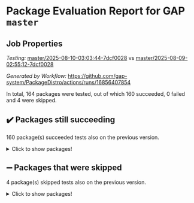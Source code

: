 # Package Evaluation Report for GAP `master`

## Job Properties

*Testing:* [master/2025-08-10-03:03:44-7dcf0028](https://github.com/gap-system/PackageDistro/blob/data/reports/master/2025-08-10-03:03:44-7dcf0028) vs [master/2025-08-09-02:55:12-7dcf0028](https://github.com/gap-system/PackageDistro/blob/data/reports/master/2025-08-09-02:55:12-7dcf0028)

*Generated by Workflow:* https://github.com/gap-system/PackageDistro/actions/runs/16856407854

In total, 164 packages were tested, out of which 160 succeeded, 0 failed and 4 were skipped.

## :heavy_check_mark: Packages still succeeding

160 package(s) succeeded tests also on the previous version.
<details><summary>Click to show packages!</summary>

- 4ti2interface 2024.11-01 [(success)](https://github.com/gap-system/PackageDistro/actions/runs/16856407854/job/47750163416)
- ace 5.7.0 [(success)](https://github.com/gap-system/PackageDistro/actions/runs/16856407854/job/47750163419)
- aclib 1.3.2 [(success)](https://github.com/gap-system/PackageDistro/actions/runs/16856407854/job/47750163415)
- agt 0.3.1 [(success)](https://github.com/gap-system/PackageDistro/actions/runs/16856407854/job/47750163425)
- alco 1.1.1 [(success)](https://github.com/gap-system/PackageDistro/actions/runs/16856407854/job/47750163420)
- alnuth 3.2.1 [(success)](https://github.com/gap-system/PackageDistro/actions/runs/16856407854/job/47750163435)
- anupq 3.3.1 [(success)](https://github.com/gap-system/PackageDistro/actions/runs/16856407854/job/47750163423)
- atlasrep 2.1.9 [(success)](https://github.com/gap-system/PackageDistro/actions/runs/16856407854/job/47750163422)
- autodoc 2025.05.09 [(success)](https://github.com/gap-system/PackageDistro/actions/runs/16856407854/job/47750163430)
- automata 1.16 [(success)](https://github.com/gap-system/PackageDistro/actions/runs/16856407854/job/47750163450)
- automgrp 1.3.3 [(success)](https://github.com/gap-system/PackageDistro/actions/runs/16856407854/job/47750163429)
- autpgrp 1.11.1 [(success)](https://github.com/gap-system/PackageDistro/actions/runs/16856407854/job/47750163455)
- cap 2025.07-08 [(success)](https://github.com/gap-system/PackageDistro/actions/runs/16856407854/job/47750163463)
- caratinterface 2.3.7 [(success)](https://github.com/gap-system/PackageDistro/actions/runs/16856407854/job/47750163443)
- cddinterface 2025.06.24 [(success)](https://github.com/gap-system/PackageDistro/actions/runs/16856407854/job/47750163428)
- circle 1.6.6 [(success)](https://github.com/gap-system/PackageDistro/actions/runs/16856407854/job/47750163426)
- classicpres 1.22 [(success)](https://github.com/gap-system/PackageDistro/actions/runs/16856407854/job/47750163427)
- cohomolo 1.6.11 [(success)](https://github.com/gap-system/PackageDistro/actions/runs/16856407854/job/47750163473)
- congruence 1.2.7 [(success)](https://github.com/gap-system/PackageDistro/actions/runs/16856407854/job/47750163441)
- corefreesub 0.6 [(success)](https://github.com/gap-system/PackageDistro/actions/runs/16856407854/job/47750163447)
- corelg 1.57 [(success)](https://github.com/gap-system/PackageDistro/actions/runs/16856407854/job/47750163431)
- crime 1.6 [(success)](https://github.com/gap-system/PackageDistro/actions/runs/16856407854/job/47750163475)
- crisp 1.4.6 [(success)](https://github.com/gap-system/PackageDistro/actions/runs/16856407854/job/47750163432)
- crypting 0.10.6 [(success)](https://github.com/gap-system/PackageDistro/actions/runs/16856407854/job/47750163469)
- cryst 4.1.29 [(success)](https://github.com/gap-system/PackageDistro/actions/runs/16856407854/job/47750163442)
- crystcat 1.1.10 [(success)](https://github.com/gap-system/PackageDistro/actions/runs/16856407854/job/47750163448)
- ctbllib 1.3.11 [(success)](https://github.com/gap-system/PackageDistro/actions/runs/16856407854/job/47750163446)
- cubefree 1.20 [(success)](https://github.com/gap-system/PackageDistro/actions/runs/16856407854/job/47750163465)
- curlinterface 2.4.2 [(success)](https://github.com/gap-system/PackageDistro/actions/runs/16856407854/job/47750163462)
- cvec 2.8.4 [(success)](https://github.com/gap-system/PackageDistro/actions/runs/16856407854/job/47750163449)
- datastructures 0.3.3 [(success)](https://github.com/gap-system/PackageDistro/actions/runs/16856407854/job/47750163470)
- deepthought 1.0.9 [(success)](https://github.com/gap-system/PackageDistro/actions/runs/16856407854/job/47750163453)
- design 1.8.2 [(success)](https://github.com/gap-system/PackageDistro/actions/runs/16856407854/job/47750163440)
- difsets 2.3.1 [(success)](https://github.com/gap-system/PackageDistro/actions/runs/16856407854/job/47750163457)
- digraphs 1.10.0 [(success)](https://github.com/gap-system/PackageDistro/actions/runs/16856407854/job/47750163471)
- edim 1.3.8 [(success)](https://github.com/gap-system/PackageDistro/actions/runs/16856407854/job/47750163437)
- example 4.4.1 [(success)](https://github.com/gap-system/PackageDistro/actions/runs/16856407854/job/47750163439)
- examplesforhomalg 2023.10-01 [(success)](https://github.com/gap-system/PackageDistro/actions/runs/16856407854/job/47750163434)
- factint 1.6.3 [(success)](https://github.com/gap-system/PackageDistro/actions/runs/16856407854/job/47750163460)
- ferret 1.0.14 [(success)](https://github.com/gap-system/PackageDistro/actions/runs/16856407854/job/47750163478)
- fga 1.5.0 [(success)](https://github.com/gap-system/PackageDistro/actions/runs/16856407854/job/47750163493)
- fining 1.5.6 [(success)](https://github.com/gap-system/PackageDistro/actions/runs/16856407854/job/47750163459)
- float 1.0.7 [(success)](https://github.com/gap-system/PackageDistro/actions/runs/16856407854/job/47750163467)
- format 1.4.4 [(success)](https://github.com/gap-system/PackageDistro/actions/runs/16856407854/job/47750163480)
- forms 1.2.13 [(success)](https://github.com/gap-system/PackageDistro/actions/runs/16856407854/job/47750163458)
- fplsa 1.2.6 [(success)](https://github.com/gap-system/PackageDistro/actions/runs/16856407854/job/47750163472)
- fr 2.4.13 [(success)](https://github.com/gap-system/PackageDistro/actions/runs/16856407854/job/47750163476)
- francy 2.0.3 [(success)](https://github.com/gap-system/PackageDistro/actions/runs/16856407854/job/47750163477)
- fwtree 1.3 [(success)](https://github.com/gap-system/PackageDistro/actions/runs/16856407854/job/47750163479)
- gapdoc 1.6.7 [(success)](https://github.com/gap-system/PackageDistro/actions/runs/16856407854/job/47750163461)
- gauss 2024.11-01 [(success)](https://github.com/gap-system/PackageDistro/actions/runs/16856407854/job/47750163464)
- gaussforhomalg 2024.08-01 [(success)](https://github.com/gap-system/PackageDistro/actions/runs/16856407854/job/47750163487)
- gbnp 1.1.0 [(success)](https://github.com/gap-system/PackageDistro/actions/runs/16856407854/job/47750163494)
- generalizedmorphismsforcap 2025.07-01 [(success)](https://github.com/gap-system/PackageDistro/actions/runs/16856407854/job/47750163481)
- genss 1.6.9 [(success)](https://github.com/gap-system/PackageDistro/actions/runs/16856407854/job/47750163483)
- gradedmodules 2024.12-01 [(success)](https://github.com/gap-system/PackageDistro/actions/runs/16856407854/job/47750163485)
- gradedringforhomalg 2024.07-01 [(success)](https://github.com/gap-system/PackageDistro/actions/runs/16856407854/job/47750163482)
- grape 4.9.2 [(success)](https://github.com/gap-system/PackageDistro/actions/runs/16856407854/job/47750163474)
- groupoids 1.78 [(success)](https://github.com/gap-system/PackageDistro/actions/runs/16856407854/job/47750163495)
- grpconst 2.6.5 [(success)](https://github.com/gap-system/PackageDistro/actions/runs/16856407854/job/47750163488)
- guarana 0.96.3 [(success)](https://github.com/gap-system/PackageDistro/actions/runs/16856407854/job/47750163486)
- guava 3.20 [(success)](https://github.com/gap-system/PackageDistro/actions/runs/16856407854/job/47750163499)
- hap 1.70 [(success)](https://github.com/gap-system/PackageDistro/actions/runs/16856407854/job/47750163490)
- hapcryst 0.1.15 [(success)](https://github.com/gap-system/PackageDistro/actions/runs/16856407854/job/47750163504)
- hecke 1.5.4 [(success)](https://github.com/gap-system/PackageDistro/actions/runs/16856407854/job/47750163506)
- help 4.0 [(success)](https://github.com/gap-system/PackageDistro/actions/runs/16856407854/job/47750163502)
- homalg 2024.01-01 [(success)](https://github.com/gap-system/PackageDistro/actions/runs/16856407854/job/47750163539)
- homalgtocas 2023.11-01 [(success)](https://github.com/gap-system/PackageDistro/actions/runs/16856407854/job/47750163496)
- ibnp 0.15 [(success)](https://github.com/gap-system/PackageDistro/actions/runs/16856407854/job/47750163544)
- idrel 2.48 [(success)](https://github.com/gap-system/PackageDistro/actions/runs/16856407854/job/47750163507)
- images 1.3.3 [(success)](https://github.com/gap-system/PackageDistro/actions/runs/16856407854/job/47750163514)
- inducereduce 1.1 [(success)](https://github.com/gap-system/PackageDistro/actions/runs/16856407854/job/47750163505)
- intpic 0.4.0 [(success)](https://github.com/gap-system/PackageDistro/actions/runs/16856407854/job/47750163509)
- io 4.9.3 [(success)](https://github.com/gap-system/PackageDistro/actions/runs/16856407854/job/47750163503)
- io_forhomalg 2023.02-04 [(success)](https://github.com/gap-system/PackageDistro/actions/runs/16856407854/job/47750163523)
- irredsol 1.4.4 [(success)](https://github.com/gap-system/PackageDistro/actions/runs/16856407854/job/47750163528)
- json 2.2.3 [(success)](https://github.com/gap-system/PackageDistro/actions/runs/16856407854/job/47750163529)
- jupyterkernel 1.5.1 [(success)](https://github.com/gap-system/PackageDistro/actions/runs/16856407854/job/47750163517)
- jupyterviz 1.5.6 [(success)](https://github.com/gap-system/PackageDistro/actions/runs/16856407854/job/47750163512)
- kan 1.37 [(success)](https://github.com/gap-system/PackageDistro/actions/runs/16856407854/job/47750163510)
- kbmag 1.5.11 [(success)](https://github.com/gap-system/PackageDistro/actions/runs/16856407854/job/47750163519)
- laguna 3.9.7 [(success)](https://github.com/gap-system/PackageDistro/actions/runs/16856407854/job/47750163548)
- liealgdb 2.2.1 [(success)](https://github.com/gap-system/PackageDistro/actions/runs/16856407854/job/47750163526)
- liepring 2.9.1 [(success)](https://github.com/gap-system/PackageDistro/actions/runs/16856407854/job/47750163521)
- liering 2.4.2 [(success)](https://github.com/gap-system/PackageDistro/actions/runs/16856407854/job/47750163511)
- linearalgebraforcap 2025.07-03 [(success)](https://github.com/gap-system/PackageDistro/actions/runs/16856407854/job/47750163551)
- lins 0.9 [(success)](https://github.com/gap-system/PackageDistro/actions/runs/16856407854/job/47750163560)
- localizeringforhomalg 2023.10-01 [(success)](https://github.com/gap-system/PackageDistro/actions/runs/16856407854/job/47750163533)
- loops 3.4.4 [(success)](https://github.com/gap-system/PackageDistro/actions/runs/16856407854/job/47750163524)
- lpres 1.1.1 [(success)](https://github.com/gap-system/PackageDistro/actions/runs/16856407854/job/47750163547)
- majoranaalgebras 1.5.2 [(success)](https://github.com/gap-system/PackageDistro/actions/runs/16856407854/job/47750163556)
- mapclass 1.4.6 [(success)](https://github.com/gap-system/PackageDistro/actions/runs/16856407854/job/47750163567)
- matgrp 0.71 [(success)](https://github.com/gap-system/PackageDistro/actions/runs/16856407854/job/47750163572)
- matricesforhomalg 2024.11-02 [(success)](https://github.com/gap-system/PackageDistro/actions/runs/16856407854/job/47750163606)
- modisom 3.0.0 [(success)](https://github.com/gap-system/PackageDistro/actions/runs/16856407854/job/47750163540)
- modulepresentationsforcap 2025.06-02 [(success)](https://github.com/gap-system/PackageDistro/actions/runs/16856407854/job/47750163541)
- modules 2024.12-01 [(success)](https://github.com/gap-system/PackageDistro/actions/runs/16856407854/job/47750163542)
- monoidalcategories 2025.07-06 [(success)](https://github.com/gap-system/PackageDistro/actions/runs/16856407854/job/47750163543)
- nconvex 2024.12-01 [(success)](https://github.com/gap-system/PackageDistro/actions/runs/16856407854/job/47750163569)
- nilmat 1.4.2 [(success)](https://github.com/gap-system/PackageDistro/actions/runs/16856407854/job/47750163558)
- nock 1.5 [(success)](https://github.com/gap-system/PackageDistro/actions/runs/16856407854/job/47750163553)
- normalizinterface 1.4.1 [(success)](https://github.com/gap-system/PackageDistro/actions/runs/16856407854/job/47750163550)
- nq 2.5.11 [(success)](https://github.com/gap-system/PackageDistro/actions/runs/16856407854/job/47750163530)
- numericalsgps 1.4.0 [(success)](https://github.com/gap-system/PackageDistro/actions/runs/16856407854/job/47750163532)
- openmath 11.5.3 [(success)](https://github.com/gap-system/PackageDistro/actions/runs/16856407854/job/47750163545)
- orb 5.0.1 [(success)](https://github.com/gap-system/PackageDistro/actions/runs/16856407854/job/47750163538)
- packagemanager 1.6.3 [(success)](https://github.com/gap-system/PackageDistro/actions/runs/16856407854/job/47750163552)
- patternclass 2.4.5 [(success)](https://github.com/gap-system/PackageDistro/actions/runs/16856407854/job/47750163525)
- permut 2.0.5 [(success)](https://github.com/gap-system/PackageDistro/actions/runs/16856407854/job/47750163546)
- polenta 1.3.11 [(success)](https://github.com/gap-system/PackageDistro/actions/runs/16856407854/job/47750163562)
- polymaking 0.8.7 [(success)](https://github.com/gap-system/PackageDistro/actions/runs/16856407854/job/47750163555)
- primgrp 3.4.4 [(success)](https://github.com/gap-system/PackageDistro/actions/runs/16856407854/job/47750163549)
- profiling 2.6.2 [(success)](https://github.com/gap-system/PackageDistro/actions/runs/16856407854/job/47750163571)
- qdistrnd 0.9.5 [(success)](https://github.com/gap-system/PackageDistro/actions/runs/16856407854/job/47750163570)
- qpa 1.35 [(success)](https://github.com/gap-system/PackageDistro/actions/runs/16856407854/job/47750163565)
- quagroup 1.8.4 [(success)](https://github.com/gap-system/PackageDistro/actions/runs/16856407854/job/47750163566)
- radiroot 2.9 [(success)](https://github.com/gap-system/PackageDistro/actions/runs/16856407854/job/47750163576)
- rcwa 4.7.1 [(success)](https://github.com/gap-system/PackageDistro/actions/runs/16856407854/job/47750163577)
- rds 1.8 [(success)](https://github.com/gap-system/PackageDistro/actions/runs/16856407854/job/47750163561)
- recog 1.4.4 [(success)](https://github.com/gap-system/PackageDistro/actions/runs/16856407854/job/47750163587)
- repndecomp 1.3.0 [(success)](https://github.com/gap-system/PackageDistro/actions/runs/16856407854/job/47750163575)
- repsn 3.1.2 [(success)](https://github.com/gap-system/PackageDistro/actions/runs/16856407854/job/47750163590)
- resclasses 4.7.3 [(success)](https://github.com/gap-system/PackageDistro/actions/runs/16856407854/job/47750163574)
- ringsforhomalg 2024.11-02 [(success)](https://github.com/gap-system/PackageDistro/actions/runs/16856407854/job/47750163581)
- sco 2023.08-01 [(success)](https://github.com/gap-system/PackageDistro/actions/runs/16856407854/job/47750163599)
- scscp 2.4.3 [(success)](https://github.com/gap-system/PackageDistro/actions/runs/16856407854/job/47750163588)
- semigroups 5.5.3 [(success)](https://github.com/gap-system/PackageDistro/actions/runs/16856407854/job/47750163594)
- sglppow 2.4 [(success)](https://github.com/gap-system/PackageDistro/actions/runs/16856407854/job/47750163586)
- sgpviz 0.999.6 [(success)](https://github.com/gap-system/PackageDistro/actions/runs/16856407854/job/47750163579)
- simpcomp 2.1.14 [(success)](https://github.com/gap-system/PackageDistro/actions/runs/16856407854/job/47750163591)
- singular 2024.06.03 [(success)](https://github.com/gap-system/PackageDistro/actions/runs/16856407854/job/47750163582)
- sl2reps 1.1 [(success)](https://github.com/gap-system/PackageDistro/actions/runs/16856407854/job/47750163580)
- sla 1.6.2 [(success)](https://github.com/gap-system/PackageDistro/actions/runs/16856407854/job/47750163605)
- smallantimagmas 0.4.1 [(success)](https://github.com/gap-system/PackageDistro/actions/runs/16856407854/job/47750163618)
- smallgrp 1.5.4 [(success)](https://github.com/gap-system/PackageDistro/actions/runs/16856407854/job/47750163609)
- smallsemi 0.7.2 [(success)](https://github.com/gap-system/PackageDistro/actions/runs/16856407854/job/47750163589)
- sonata 2.9.6 [(success)](https://github.com/gap-system/PackageDistro/actions/runs/16856407854/job/47750163613)
- sophus 1.27 [(success)](https://github.com/gap-system/PackageDistro/actions/runs/16856407854/job/47750163626)
- sotgrps 1.3 [(success)](https://github.com/gap-system/PackageDistro/actions/runs/16856407854/job/47750163604)
- spinsym 1.5.2 [(success)](https://github.com/gap-system/PackageDistro/actions/runs/16856407854/job/47750163624)
- standardff 1.0 [(success)](https://github.com/gap-system/PackageDistro/actions/runs/16856407854/job/47750163617)
- symbcompcc 1.3.2 [(success)](https://github.com/gap-system/PackageDistro/actions/runs/16856407854/job/47750163593)
- thelma 1.3 [(success)](https://github.com/gap-system/PackageDistro/actions/runs/16856407854/job/47750163598)
- tomlib 1.2.11 [(success)](https://github.com/gap-system/PackageDistro/actions/runs/16856407854/job/47750163610)
- toolsforhomalg 2025.05-01 [(success)](https://github.com/gap-system/PackageDistro/actions/runs/16856407854/job/47750163583)
- toric 1.9.6 [(success)](https://github.com/gap-system/PackageDistro/actions/runs/16856407854/job/47750163600)
- transgrp 3.6.5 [(success)](https://github.com/gap-system/PackageDistro/actions/runs/16856407854/job/47750163620)
- typeset 1.2.3 [(success)](https://github.com/gap-system/PackageDistro/actions/runs/16856407854/job/47750163603)
- ugaly 4.1.3 [(success)](https://github.com/gap-system/PackageDistro/actions/runs/16856407854/job/47750163614)
- unipot 1.6 [(success)](https://github.com/gap-system/PackageDistro/actions/runs/16856407854/job/47750163607)
- unitlib 5.0.0 [(success)](https://github.com/gap-system/PackageDistro/actions/runs/16856407854/job/47750163592)
- utils 0.89 [(success)](https://github.com/gap-system/PackageDistro/actions/runs/16856407854/job/47750163616)
- uuid 0.7 [(success)](https://github.com/gap-system/PackageDistro/actions/runs/16856407854/job/47750163597)
- walrus 0.9991 [(success)](https://github.com/gap-system/PackageDistro/actions/runs/16856407854/job/47750163615)
- wedderga 4.11.1 [(success)](https://github.com/gap-system/PackageDistro/actions/runs/16856407854/job/47750163623)
- wpe 0.8 [(success)](https://github.com/gap-system/PackageDistro/actions/runs/16856407854/job/47750163596)
- xmod 2.95 [(success)](https://github.com/gap-system/PackageDistro/actions/runs/16856407854/job/47750163619)
- xmodalg 1.32 [(success)](https://github.com/gap-system/PackageDistro/actions/runs/16856407854/job/47750163625)
- yangbaxter 0.10.7 [(success)](https://github.com/gap-system/PackageDistro/actions/runs/16856407854/job/47750163601)
- zeromqinterface 0.17 [(success)](https://github.com/gap-system/PackageDistro/actions/runs/16856407854/job/47750163608)
</details>

## :heavy_minus_sign: Packages that were skipped

4 package(s) skipped tests also on the previous version.
<details><summary>Click to show packages!</summary>

- browse 1.8.21 [(skipped)](https://github.com/gap-system/PackageDistro/actions/runs/16856407854/job/47749950212)
- itc 1.5.1 [(skipped)](https://github.com/gap-system/PackageDistro/actions/runs/16856407854/job/47749950212)
- polycyclic 2.16 [(skipped)](https://github.com/gap-system/PackageDistro/actions/runs/16856407854/job/47749950212)
- xgap 4.32 [(skipped)](https://github.com/gap-system/PackageDistro/actions/runs/16856407854/job/47749950212)
</details>

